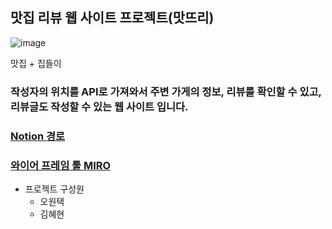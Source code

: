 ## 맛집 리뷰 웹 사이트 프로젝트(맛뜨리)
![image](https://user-images.githubusercontent.com/86419261/216599893-a73abc50-d7b6-48a4-9709-e77bc77bfaa5.png) 
<p>맛집 + 집들이</p>

### 작성자의 위치를 API로 가져와서 주변 가게의 정보, 리뷰를 확인할 수 있고, 리뷰글도 작성할 수 있는 웹 사이트 입니다.
### [Notion 경로](https://www.notion.so/294304230bbe40db96f1b1dfc584fd5b?v=1caf28fb47ee4346b1f7b4d3400ad494)
### [와이어 프레임 툴 MIRO](https://miro.com/app/dashboard/)

* 프로젝트 구성원
  * 오원택
  * 김혜현
  

